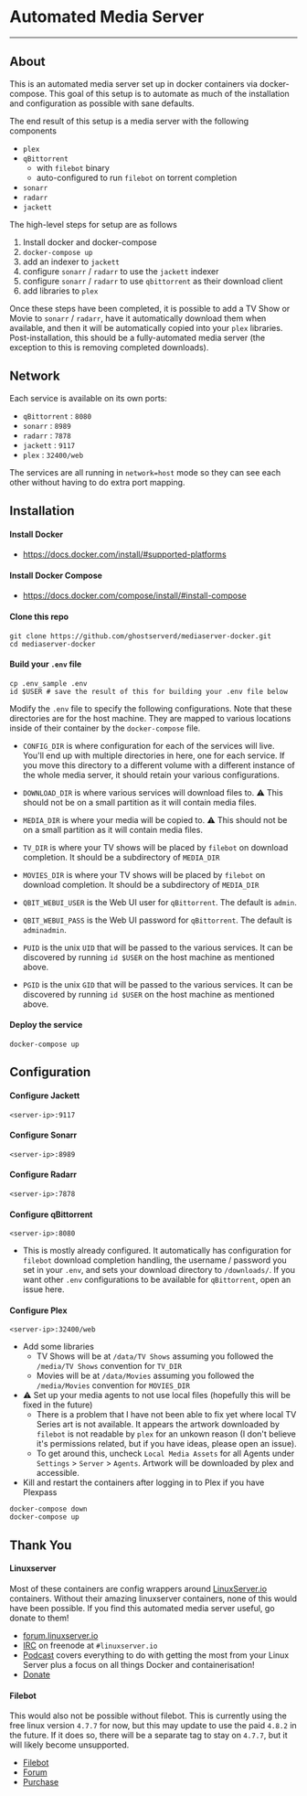 # Automated Media Server
---
## About 
This is an automated media server set up in docker containers via docker-compose. This goal of this setup is to automate as much of the installation and configuration as possible with sane defaults.

The end result of this setup is a media server with the following components
- `plex`
- `qBittorrent`
  - with `filebot` binary
  - auto-configured to run `filebot` on torrent completion
- `sonarr`
- `radarr`
- `jackett`

The high-level steps for setup are as follows
1. Install docker and docker-compose
1. `docker-compose up`
1. add an indexer to `jackett`
1. configure `sonarr` / `radarr` to use the `jackett` indexer
1. configure `sonarr` / `radarr` to use `qbittorrent` as their download client
1. add libraries to `plex`

Once these steps have been completed, it is possible to add a TV Show or Movie to `sonarr` / `radarr`, have it automatically download them when available, and then it will be automatically copied into your `plex` libraries. Post-installation, this should be a fully-automated media server (the exception to this is removing completed downloads).

## Network
Each service is available on its own ports:
- `qBittorrent` : `8080`
- `sonarr` : `8989`
- `radarr` : `7878`
- `jackett` : `9117`
- `plex` : `32400/web`

The services are all running in `network=host` mode so they can see each other without having to do extra port mapping.

## Installation
#### Install Docker
  - https://docs.docker.com/install/#supported-platforms

#### Install Docker Compose
  - https://docs.docker.com/compose/install/#install-compose

#### Clone this repo
```
git clone https://github.com/ghostserverd/mediaserver-docker.git
cd mediaserver-docker
```

#### Build your `.env` file
```
cp .env_sample .env
id $USER # save the result of this for building your .env file below
```

Modify the `.env` file to specify the following configurations. Note that these directories are for the host machine. They are mapped to various locations inside of their container by the `docker-compose` file.

- `CONFIG_DIR` is where configuration for each of the services will live. You'll end up with multiple directories in here, one for each service. If you move this directory to a different volume with a different instance of the whole media server, it should retain your various configurations.

- `DOWNLOAD_DIR` is where various services will download files to. ⚠️ This should not be on a small partition as it will contain media files.

- `MEDIA_DIR` is where your media will be copied to. ⚠️ This should not be on a small partition as it will contain media files.

- `TV_DIR` is where your TV shows will be placed by `filebot` on download completion. It should be a subdirectory of `MEDIA_DIR`

- `MOVIES_DIR` is where your TV shows will be placed by `filebot` on download completion. It should be a subdirectory of `MEDIA_DIR`

- `QBIT_WEBUI_USER` is the Web UI user for `qBittorrent`. The default is `admin`.

- `QBIT_WEBUI_PASS` is the Web UI password for `qBittorrent`. The default is `adminadmin`.

- `PUID` is the unix `UID` that will be passed to the various services. It can be discovered by running `id $USER` on the host machine as mentioned above.

- `PGID` is the unix `GID` that will be passed to the various services. It can be discovered by running `id $USER` on the host machine as mentioned above.

#### Deploy the service
```
docker-compose up
```

## Configuration
#### Configure Jackett
`<server-ip>:9117`

#### Configure Sonarr
`<server-ip>:8989`

#### Configure Radarr
`<server-ip>:7878`

#### Configure qBittorrent
`<server-ip>:8080`
- This is mostly already configured. It automatically has configuration for `filebot` download completion handling, the username / password you set in your `.env`, and sets your download directory to `/downloads/`. If you want other `.env` configurations to be available for `qBittorrent`, open an issue here.

#### Configure Plex
`<server-ip>:32400/web`
- Add some libraries
  - TV Shows will be at `/data/TV Shows` assuming you followed the `/media/TV Shows` convention for `TV_DIR`
  - Movies will be at `/data/Movies` assuming you followed the `/media/Movies` convention for `MOVIES_DIR`
- ⚠️ Set up your media agents to not use local files (hopefully this will be fixed in the future)
  - There is a problem that I have not been able to fix yet where local TV Series art is not available. It appears the artwork downloaded by `filebot` is not readable by `plex` for an unkown reason (I don't believe it's permissions related, but if you have ideas, please open an issue).
  - To get around this, uncheck `Local Media Assets` for all Agents under `Settings` > `Server` > `Agents`. Artwork will be downloaded by plex and accessible.
- Kill and restart the containers after logging in to Plex if you have Plexpass
```
docker-compose down
docker-compose up
```

## Thank You
#### Linuxserver
[linuxserverurl]: https://linuxserver.io
[linuxserverforumurl]: https://forum.linuxserver.io
[ircurl]: https://www.linuxserver.io/irc/
[podcasturl]: https://www.linuxserver.io/podcast/
[linuxserverdonate]: https://www.linuxserver.io/donations/

Most of these containers are config wrappers around [LinuxServer.io][linuxserverurl] containers. Without their amazing linuxserver containers, none of this would have been possible. If you find this automated media server useful, go donate to them!

* [forum.linuxserver.io][linuxserverforumurl]
* [IRC][ircurl] on freenode at `#linuxserver.io`
* [Podcast][podcasturl] covers everything to do with getting the most from your Linux Server plus a focus on all things Docker and containerisation!
* [Donate][linuxserverdonate]

#### Filebot
[fileboturl]: https://www.filebot.net/
[filebotforumurl]: https://www.filebot.net/forums/
[filebotpurchaseurl]: https://www.filebot.net/purchase.html

This would also not be possible without filebot. This is currently using the free linux version `4.7.7` for now, but this may update to use the paid `4.8.2` in the future. If it does so, there will be a separate tag to stay on `4.7.7`, but it will likely become unsupported.

* [Filebot][fileboturl]
* [Forum][filebotforumurl]
* [Purchase][filebotpurchaseurl]
